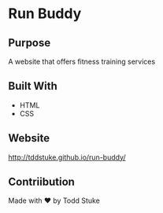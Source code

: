 # Run Buddy

## Purpose
A website that offers fitness training services

## Built With
* HTML
* CSS

## Website
http://tddstuke.github.io/run-buddy/

## Contriibution
Made with ❤️ by Todd Stuke
